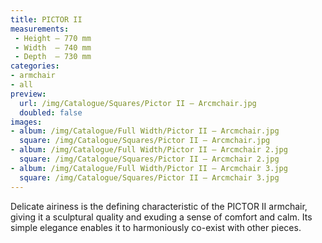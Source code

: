 ```yaml
---
title: PICTOR II
measurements:
 - Height — 770 mm
 - Width  — 740 mm
 - Depth  — 730 mm
categories:
- armchair
- all
preview:
  url: /img/Catalogue/Squares/Pictor II – Arcmchair.jpg
  doubled: false
images:
- album: /img/Catalogue/Full Width/Pictor II – Arcmchair.jpg
  square: /img/Catalogue/Squares/Pictor II – Arcmchair.jpg
- album: /img/Catalogue/Full Width/Pictor II – Arcmchair 2.jpg
  square: /img/Catalogue/Squares/Pictor II – Arcmchair 2.jpg
- album: /img/Catalogue/Full Width/Pictor II – Arcmchair 3.jpg
  square: /img/Catalogue/Squares/Pictor II – Arcmchair 3.jpg
---
```


Delicate airiness is the defining characteristic of the PICTOR II armchair, giving it a sculptural quality and exuding a sense of comfort and calm. Its simple elegance enables it to harmoniously co-exist with other pieces.
